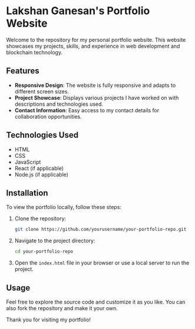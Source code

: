 # Lakshan Ganesan's Portfolio Website

Welcome to the repository for my personal portfolio website. This website showcases my projects, skills, and experience in web development and blockchain technology.

## Features

- **Responsive Design**: The website is fully responsive and adapts to different screen sizes.
- **Project Showcase**: Displays various projects I have worked on with descriptions and technologies used.
- **Contact Information**: Easy access to my contact details for collaboration opportunities.

## Technologies Used

- HTML
- CSS
- JavaScript
- React (if applicable)
- Node.js (if applicable)

## Installation

To view the portfolio locally, follow these steps:

1. Clone the repository:
   ```bash
   git clone https://github.com/yourusername/your-portfolio-repo.git
   ```
2. Navigate to the project directory:
   ```bash
   cd your-portfolio-repo
   ```
3. Open the `index.html` file in your browser or use a local server to run the project.

## Usage

Feel free to explore the source code and customize it as you like. You can also fork the repository and make it your own.


Thank you for visiting my portfolio!

